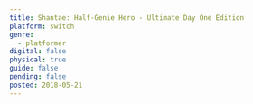 ```yaml
---
title: Shantae: Half-Genie Hero - Ultimate Day One Edition
platform: switch
genre:
  - platformer
digital: false
physical: true
guide: false
pending: false
posted: 2018-05-21
---
```

